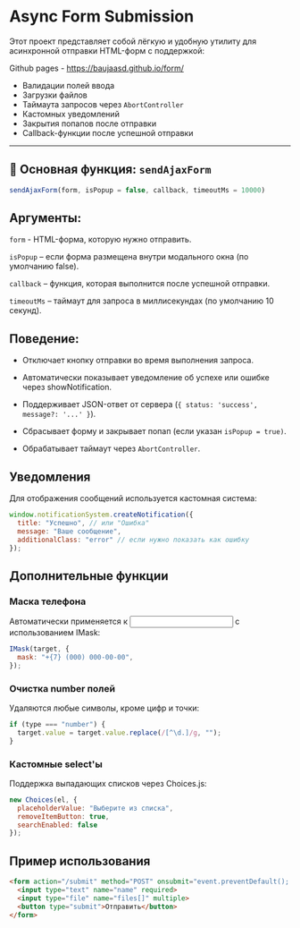 # Async Form Submission

Этот проект представляет собой лёгкую и удобную утилиту для асинхронной отправки HTML-форм с поддержкой:

Github pages - https://baujaasd.github.io/form/

- Валидации полей ввода
- Загрузки файлов
- Таймаута запросов через `AbortController`
- Кастомных уведомлений
- Закрытия попапов после отправки
- Callback-функции после успешной отправки

---

## 🚀 Основная функция: `sendAjaxForm`

```js
sendAjaxForm(form, isPopup = false, callback, timeoutMs = 10000)
```

## Аргументы:

`form` - HTML-форма, которую нужно отправить.

`isPopup` – если форма размещена внутри модального окна (по умолчанию false).

`callback` – функция, которая выполнится после успешной отправки.

`timeoutMs` – таймаут для запроса в миллисекундах (по умолчанию 10 секунд).

## Поведение:

- Отключает кнопку отправки во время выполнения запроса.

- Автоматически показывает уведомление об успехе или ошибке через showNotification.

- Поддерживает JSON-ответ от сервера (`{ status: 'success', message?: '...' }`).

- Сбрасывает форму и закрывает попап (если указан `isPopup = true)`.

- Обрабатывает таймаут через `AbortController`.


## Уведомления

Для отображения сообщений используется кастомная система:

```js
window.notificationSystem.createNotification({
  title: "Успешно", // или "Ошибка"
  message: "Ваше сообщение",
  additionalClass: "error" // если нужно показать как ошибку
});
```

## Дополнительные функции

### Маска телефона

Автоматически применяется к <input type="tel"> с использованием IMask:

```js
IMask(target, {
  mask: "+{7} (000) 000-00-00",
});
```

### Очистка number полей

Удаляются любые символы, кроме цифр и точки:

```js
if (type === "number") {
  target.value = target.value.replace(/[^\d.]/g, "");
}
```

### Кастомные select'ы

Поддержка выпадающих списков через Choices.js:

```js
new Choices(el, {
  placeholderValue: "Выберите из списка",
  removeItemButton: true,
  searchEnabled: false
});
```

## Пример использования

```html
<form action="/submit" method="POST" onsubmit="event.preventDefault(); sendAjaxForm(this)">
  <input type="text" name="name" required>
  <input type="file" name="files[]" multiple>
  <button type="submit">Отправить</button>
</form>
```